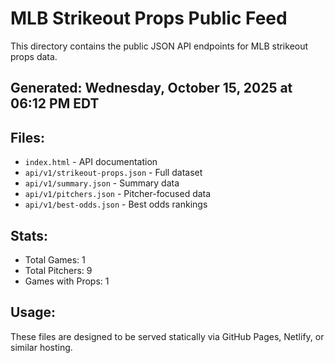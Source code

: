 # MLB Strikeout Props Public Feed

This directory contains the public JSON API endpoints for MLB strikeout props data.

## Generated: Wednesday, October 15, 2025 at 06:12 PM EDT

## Files:
- `index.html` - API documentation
- `api/v1/strikeout-props.json` - Full dataset
- `api/v1/summary.json` - Summary data
- `api/v1/pitchers.json` - Pitcher-focused data  
- `api/v1/best-odds.json` - Best odds rankings

## Stats:
- Total Games: 1
- Total Pitchers: 9
- Games with Props: 1

## Usage:
These files are designed to be served statically via GitHub Pages, Netlify, or similar hosting.
